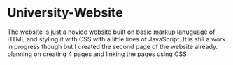 # University-Website
The website is just a novice website built on basic markup lanuguage of HTML and styling it with CSS with a little lines of JavaScript. 
It is still a work in progress though but I created the second page of the website already.
planning on creating 4 pages and linking the pages using CSS
